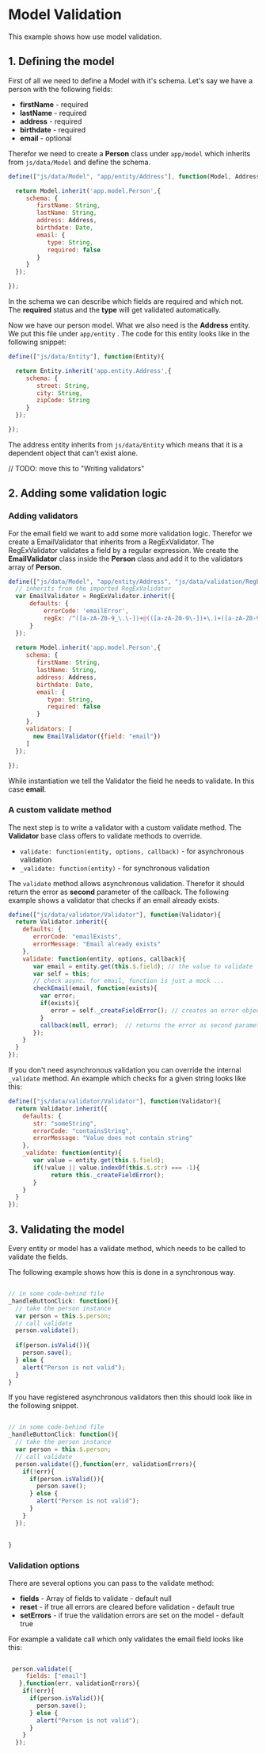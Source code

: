 # Model Validation

This example shows how use model validation.

## 1. Defining the model

First of all we need to define a Model with it's schema. 
Let's say we have a person with the following fields:

* **firstName** - required
* **lastName** - required
* **address** -  required
* **birthdate** - required
* **email** - optional

Therefor we need to create a **Person** class under `app/model` which inherits from `js/data/Model` and define the schema.

```js
define(["js/data/Model", "app/entity/Address"], function(Model, Address){

  return Model.inherit('app.model.Person',{
     schema: {
        firstName: String,
        lastName: String,
        address: Address,
        birthdate: Date,
        email: {
           type: String,
           required: false
        }
     }
  });

});

```

In the schema we can describe which fields are required and which not. The **required** status and the **type** will get validated automatically.

Now we have our person model. What we also need is the **Address** entity. We put this file under `app/entity` . The code for this entity looks like in the following snippet:

```js
define(["js/data/Entity"], function(Entity){

  return Entity.inherit('app.entity.Address',{
     schema: {
        street: String,
        city: String,
        zipCode: String
     }
  });

});
```


The address entity inherits from `js/data/Entity` which means that it is a dependent object that can't exist alone.

// TODO: move this to "Writing validators"

## 2. Adding some validation logic

### Adding validators

For the email field we want to add some more validation logic. Therefor we create a EmailValidator that inherits from a RegExValidator. The RegExValidator validates a field by a regular expression. 
We create the **EmailValidator** class inside the **Person** class and add it to the validators array of **Person**.
  
```js
define(["js/data/Model", "app/entity/Address", "js/data/validation/RegExValidator"], function(Model, Address, RegExValidator){
  // inherits from the imported RegExValidator 
  var EmailValidator = RegExValidator.inherit({
      defaults: {
          errorCode: 'emailError',
          regEx: /^([a-zA-Z0-9_\.\-])+@(([a-zA-Z0-9\-])+\.)+([a-zA-Z0-9]{2,4})+$/
      }   
  });
  
  return Model.inherit('app.model.Person',{
     schema: {
        firstName: String,
        lastName: String,
        address: Address,
        birthdate: Date,
        email: {
           type: String,
           required: false
        }
     }, 
     validators: [
       new EmailValidator({field: "email"})
     ]
  });
   
});

```

While instantiation we tell the Validator the field he needs to validate. In this case **email**.

### A custom validate method

The next step is to write a validator with a custom validate method. The **Validator** base class offers to validate methods to override. 

* `validate: function(entity, options, callback)` - for asynchronous validation
* `_validate: function(entity)` - for synchronous validation

The `validate` method allows asynchronous validation. Therefor it should return the error as **second** parameter of the callback. The following example shows a validator that checks if an email already exists. 

```js
define(["js/data/validator/Validator"], function(Validator){
  return Validator.inherit({
    defaults: {
       errorCode: "emailExists",
       errorMessage: "Email already exists"
    },
    validate: function(entity, options, callback){
       var email = entity.get(this.$.field); // the value to validate
       var self = this;
       // check async. for email, function is just a mock ...
       checkEmail(email, function(exists){
         var error;
         if(exists){
            error = self._createFieldError(); // creates an error object with the errorCode and errorMessage
         }
         callback(null, error);  // returns the error as second parameter
       }); 
    }
  }
});
```

If you don't need asynchronous validation you can override the internal `_validate` method. An example which checks for a given string looks like this:

```js
define(["js/data/validator/Validator"], function(Validator){
  return Validator.inherit({
    defaults: {
       str: "someString",
       errorCode: "containsString",
       errorMessage: "Value does not contain string"
    },
    _validate: function(entity){
       var value = entity.get(this.$.field);
       if(!value || value.indexOf(this.$.str) === -1){
            return this._createFieldError();
       }
    }
  }
});
```

## 3. Validating the model

Every entity or model has a validate method, which needs to be called to validate the fields.

The following example shows how this is done in a synchronous way.

```js

// in some code-behind file
_handleButtonClick: function(){
  // take the person instance 
  var person = this.$.person;
  // call validate
  person.validate();
  
  if(person.isValid()){
    person.save();
  } else {
    alert("Person is not valid");
  }
}

```

If you have registered asynchronous validators then this should look like in the following snippet.

```js

// in some code-behind file
_handleButtonClick: function(){
  // take the person instance 
  var person = this.$.person;
  // call validate
  person.validate({},function(err, validationErrors){
    if(!err){
      if(person.isValid()){
        person.save();
      } else {
        alert("Person is not valid");
      }
    }
  });
  
  
}

```

### Validation options

There are several options you can pass to the validate method:

* **fields** - Array of fields to validate - default null
* **reset** - if true all errors are cleared before validation - default true
* **setErrors** - if true the validation errors are set on the model - default true 

For example a validate call which only validates the email field looks like this:

```js

 person.validate({
     fields: ["email"]
   },function(err, validationErrors){
    if(!err){
      if(person.isValid()){
        person.save();
      } else {
        alert("Person is not valid");
      }
    }
  });

```
